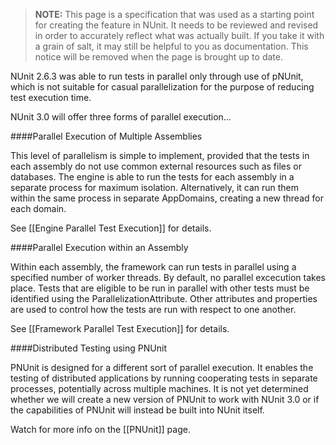 > **NOTE:** This page is a specification that was used as a starting point for creating the feature in NUnit. It needs to be reviewed and revised in order to accurately reflect what was actually built. If you take it with a grain of salt, it may still be helpful to you as documentation. This notice will be removed when the page is brought up to date.

NUnit 2.6.3 was able to run tests in parallel only through use of pNUnit, which is not suitable for casual parallelization for the purpose of reducing test execution time.

NUnit 3.0 will offer three forms of parallel execution...

####Parallel Execution of Multiple Assemblies

This level of parallelism is simple to implement, provided that the tests in each assembly do not use common external resources such as files or databases. The engine is able to run the tests for each assembly in a separate process for maximum isolation. Alternatively, it can run them within the same process in separate AppDomains, creating a new thread for each domain. 

See [[Engine Parallel Test Execution]] for details.

####Parallel Execution within an Assembly

Within each assembly, the framework can run tests in parallel using a specified number of worker threads. By default, no parallel excecution takes place. Tests that are eligible to be run in parallel with other tests must be identified using the ParallelizationAttribute. Other attributes and properties are used to control how the tests are run with respect to one another.

See [[Framework Parallel Test Execution]] for details.

####Distributed Testing using PNUnit

PNUnit is designed for a different sort of parallel execution. It enables the testing of distributed applications by running cooperating tests in separate processes, potentially across multiple machines. It is not yet determined whether we will create a new version of PNUnit to work with NUnit 3.0 or if the capabilities of PNUnit will instead be built into NUnit itself.

Watch for more info on the [[PNUnit]] page.